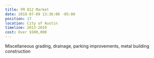 ```yaml
---
title: FM 812 Market
date: 2018-07-09 13:36:00 -05:00
position: 17
location: City of Austin
timeline: 2013-2019
cost: Over $500,000
---
```


Miscellaneous grading, drainage, parking improvements, metal building construction 